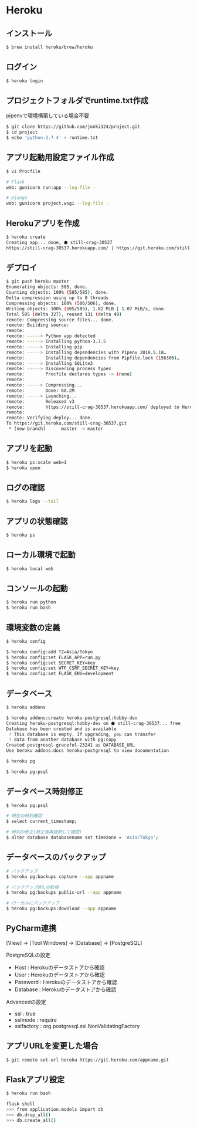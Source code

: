 # Heroku
## インストール
```bash
$ brew install heroku/brew/heroku
```

## ログイン
```bash
$ heroku login
```

## プロジェクトフォルダでruntime.txt作成
pipenvで環境構築している場合不要
```bash
$ git clone https://github.com/jonki324/project.git
$ cd project
$ echo 'python-3.7.4' > runtime.txt
```

## アプリ起動用設定ファイル作成
```bash
$ vi Procfile

# Flask
web: gunicorn run:app --log-file -

# Django
web: gunicorn project.wsgi --log-file -
```

## Herokuアプリを作成
```bash
$ heroku create
Creating app... done, ⬢ still-crag-30537
https://still-crag-30537.herokuapp.com/ | https://git.heroku.com/still-crag-30537.git
```

## デプロイ
```bash
$ git push heroku master
Enumerating objects: 585, done.
Counting objects: 100% (585/585), done.
Delta compression using up to 8 threads
Compressing objects: 100% (506/506), done.
Writing objects: 100% (585/585), 1.82 MiB | 1.07 MiB/s, done.
Total 585 (delta 327), reused 131 (delta 49)
remote: Compressing source files... done.
remote: Building source:
remote: 
remote: -----> Python app detected
remote: -----> Installing python-3.7.5
remote: -----> Installing pip
remote: -----> Installing dependencies with Pipenv 2018.5.18…
remote:        Installing dependencies from Pipfile.lock (156306)…
remote: -----> Installing SQLite3
remote: -----> Discovering process types
remote:        Procfile declares types -> (none)
remote: 
remote: -----> Compressing...
remote:        Done: 68.2M
remote: -----> Launching...
remote:        Released v3
remote:        https://still-crag-30537.herokuapp.com/ deployed to Heroku
remote: 
remote: Verifying deploy... done.
To https://git.heroku.com/still-crag-30537.git
 * [new branch]      master -> master
```

## アプリを起動
```bash
$ heroku ps:scale web=1
$ heroku open
```

## ログの確認
```bash
$ heroku logs --tail
```

## アプリの状態確認
```bash
$ heroku ps
```

## ローカル環境で起動
```bash
$ heroku local web
```

## コンソールの起動
```bash
$ heroku run python
$ heroku run bash
```

## 環境変数の定義
```bash
$ heroku config

$ heroku config:add TZ=Asia/Tokyo
$ heroku config:set FLASK_APP=run.py
$ heroku config:set SECRET_KEY=key
$ heroku config:set WTF_CSRF_SECRET_KEY=key
$ heroku config:set FLASK_ENV=development
```

## データベース
```bash
$ heroku addons

$ heroku addons:create heroku-postgresql:hobby-dev
Creating heroku-postgresql:hobby-dev on ⬢ still-crag-30537... free
Database has been created and is available
 ! This database is empty. If upgrading, you can transfer
 ! data from another database with pg:copy
Created postgresql-graceful-23241 as DATABASE_URL
Use heroku addons:docs heroku-postgresql to view documentation

$ heroku pg

$ heroku pg:psql
```

## データベース時刻修正
```bash
$ heroku pg:psql

# 現在の時刻確認
$ select current_timestamp;

# 時刻の修正(修正後再接続して確認)
$ alter database databasename set timezone = 'Asia/Tokyo';
```

## データベースのバックアップ
```bash
# バックアップ
$ heroku pg:backups capture --app appname

# バックアップURLの取得
$ heroku pg:backups public-url --app appname

# ローカルにバックアップ
$ heroku pg:backups:download --app appname
```

## PyCharm連携
[View] -> [Tool Windows] -> [Database] -> [PostgreSQL]

PostgreSQLの設定
- Host : Herokuのデータストアから確認
- User : Herokuのデータストアから確認
- Password : Herokuのデータストアから確認
- Database : Herokuのデータストアから確認

Advancedの設定
- ssl : true
- sslmode : require
- sslfactory : org.postgresql.ssl.NonValidatingFactory

## アプリURLを変更した場合
```bash
$ git remote set-url heroku https://git.heroku.com/appname.git
```

## Flaskアプリ設定
```bash
$ heroku run bash

flask shell
>>> from application.models import db
>>> db.drop_all()
>>> db.create_all()
```

